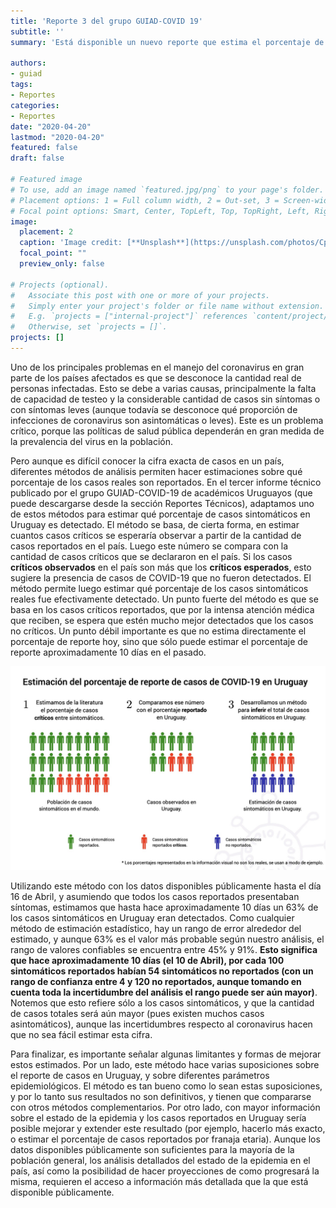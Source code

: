 ```yaml
---
title: 'Reporte 3 del grupo GUIAD-COVID 19'
subtitle: ''
summary: 'Está disponible un nuevo reporte que estima el porcentaje de reporte de casos de COVID-19 en Uruguay. Pueden descargarse desde [Reportes técnicos](#publications).'

authors:
- guiad
tags:
- Reportes
categories:
- Reportes
date: "2020-04-20"
lastmod: "2020-04-20"
featured: false
draft: false

# Featured image
# To use, add an image named `featured.jpg/png` to your page's folder.
# Placement options: 1 = Full column width, 2 = Out-set, 3 = Screen-width
# Focal point options: Smart, Center, TopLeft, Top, TopRight, Left, Right, BottomLeft, Bottom, BottomRight
image:
  placement: 2
  caption: 'Image credit: [**Unsplash**](https://unsplash.com/photos/CpkOjOcXdUY)'
  focal_point: ""
  preview_only: false

# Projects (optional).
#   Associate this post with one or more of your projects.
#   Simply enter your project's folder or file name without extension.
#   E.g. `projects = ["internal-project"]` references `content/project/deep-learning/index.md`.
#   Otherwise, set `projects = []`.
projects: []
---
```



Uno de los principales problemas en el manejo del coronavirus en gran parte de los países afectados es que se desconoce la cantidad real de personas infectadas. Esto se debe a varias causas, principalmente la falta de capacidad de testeo y la considerable cantidad de casos sin síntomas o con síntomas leves (aunque todavía se desconoce qué proporción de infecciones de coronavirus son asintomáticas o leves). Este es un problema crítico, porque las políticas de salud pública dependerán en gran medida de la prevalencia del virus en la población. 

Pero aunque es difícil conocer la cifra exacta de casos en un país, diferentes métodos de análisis permiten hacer estimaciones sobre qué porcentaje de los casos reales son reportados. En el tercer informe técnico publicado por el grupo GUIAD-COVID-19 de académicos Uruguayos  (que puede descargarse desde la sección Reportes Técnicos), adaptamos uno de estos métodos para estimar qué porcentaje de casos sintomáticos en Uruguay es detectado. El método se basa, de cierta forma, en estimar cuantos casos críticos se esperaría observar a partir de la cantidad de casos reportados en el país. Luego este número se compara con la cantidad de casos críticos que se declararon en el país. Si los casos **críticos observados** en el país son más que los **críticos esperados**, esto sugiere la presencia de casos de COVID-19 que no fueron detectados. El método permite luego estimar qué porcentaje de los casos sintomáticos reales fue efectivamente detectado. Un punto fuerte del método es que se basa en los casos críticos reportados, que por la intensa atención médica que reciben, se espera que estén mucho mejor detectados que los casos no críticos. Un punto débil importante es que no estima directamente el porcentaje de reporte hoy, sino que sólo puede estimar el porcentaje de reporte aproximadamente 10 días en el pasado.

<img src="estimacion_reporte_covid_uy.jpg"  alt="Estimacion reporte COVID-19 en Uruguay"/>

Utilizando este método con los datos disponibles públicamente hasta el día 16 de Abril, y asumiendo que todos los casos reportados presentaban síntomas, estimamos que hasta hace aproximadamente 10 días un 63% de los casos sintomáticos en Uruguay eran detectados. Como cualquier método de estimación estadístico, hay un rango de error alrededor del estimado, y aunque 63% es el valor más probable según nuestro análisis, el rango de valores confiables se encuentra entre 45% y 91%. **Esto significa que hace aproximadamente 10 días (el 10 de Abril), por cada 100 sintomáticos reportados habían 54 sintomáticos no reportados (con un rango de confianza entre 4 y 120 no reportados, aunque tomando en cuenta toda la incertidumbre del análisis el rango puede ser aún mayor)**. Notemos que esto refiere sólo a los casos sintomáticos, y que la cantidad de casos totales será aún mayor (pues existen muchos casos asintomáticos), aunque las incertidumbres respecto al coronavirus hacen que no sea fácil estimar esta cifra.

Para finalizar, es importante señalar algunas limitantes y formas de mejorar estos estimados. Por un lado, este método hace varias suposiciones sobre el reporte de casos en Uruguay, y sobre diferentes parámetros epidemiológicos. El método es tan bueno como lo sean estas suposiciones, y por lo tanto sus resultados no son definitivos, y tienen que compararse con otros métodos complementarios. Por otro lado, con mayor información sobre el estado de la epidemia y los casos reportados en Uruguay sería posible mejorar y extender este resultado (por ejemplo, hacerlo más exacto, o estimar el porcentaje de casos reportados por franaja etaria). Aunque los datos disponibles públicamente son suficientes para la mayoría de la población general, los análisis detallados del estado de la epidemia en el país, así como la posibilidad de hacer proyecciones de como progresará la misma, requieren el acceso a información más detallada que la que está disponible públicamente.